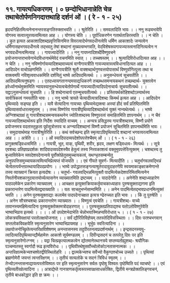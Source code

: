 ## ११. गायत्यधिकरणम् । ० छन्दोभिधानान्नेति चेन्न तथाचेतोर्पणनिगदात्तथाहि दर्शनं ओं । ( रे - १ - २५)
हृदयनिहितमित्यनेनानन्तरसङ्गतिरुक्ताभवति । । श्रुतेरिति । । समवलादिति भावः । । ननु
रूढ्यभावेपि योगस्य सत्वात्युरव्यत्वमित्यत आह । । योगस्य चेति । । पूर्वाधिकरणेन गतार्थतान्निरस्यति । । न चेति । । कुत इत्यत आकाशादिशब्दप्रवृत्तिसिनमित्त विवरत्वादेर्भगवदधीनत्वेपि
धर्मिण आकाशादेः जन्यत्वेन धर्मिणासहभगवदधीनत्वे तद्भवतु तेषां शब्दानां मुख्यत्वम्भगवति,
वेदविशेषरूपगायज्यास्त्वनादिनित्यत्वेन न भगवदधीनत्वमित्याह । । गायज्यादेरिति । । ननु
गायघ्नादिशब्दैर्विष्णुवचने प्रयोजनान्तराभावेनाभेदविधानार्थमेवेदं वचनमिति स्यात् । ।
तच्चषस्तम् । । श्रुत्यादिविरोधादित्यत आह । । न चेति । । ननु नविष्णोर्गायव्यादिशब्दवाच्यत्वं
वाग्वैगायत्रीति गायज्यावास्त्वविधानादित्यत आह । । आदिपदेन वाचोग्रहणमिति । ।
वाग्वैगायत्रीति श्रुतौ वाक्शब्दार्थगुणवत्तयोपासार्थं विष्णुर्वागित्पुत्ता तथा च वाक्त्वमपि
नविशृत्ववाधकमिति दर्शयितुं भाष्ये आदिपदमित्यर्थः । । अनुसन्धेयत्वं सूचयतीति । ।
आदिपदमित्यनुषङ्गः । । एतदध्यायगतानन्दमयाद्यधिकरणे तच्छब्धसमन्वयकथनं तच्छब्दार्थ-
युक्तत्वेन हरेर्ध्यानार्थमुक्तमिति न्यायस्यानुसन्धेयत्वचेतोर्पणार्थे गायज्यादीत्यादिपदेनाचार्यः
सूचयतीत्यर्थः । । यद्वाऽनुसन्धेयत्वं सूचयति । । हि शब्देनाचार्य एतन्मूचयतीत्यर्थः । ।
प्रस्तियर्थकोहिशब्दोऽस्यार्थस्य सार्वत्रिकत्वं गमयतीति भावः । । ननु भाष्ये त्रायते
चेत्यादीत्यत्रादिशब्दः किमर्थ इत्यत आह । । आदिपदेन पृथिव्यादेः सङ्घह इति । । यावै
सेत्यादिना गायत्र्याः पृथिव्यभेद्यक्त्वा अस्यां हीदं सर्वं प्रतिष्ठितमिति पृथिव्यासर्वाधारत्वमुत्ताम्
। । तच्च विष्णोरेव गायत्रीपृथिव्यादिशब्दार्थत्वं युक्तं नान्यथेत्यर्थः । । भाष्ये अग्निशब्दग्रक्षं तु
गायत्रीशब्दसमन्वयकथनेन ज्योतिःशब्दस्य विष्णुपरत्वं समाहितमिति ज्ञापनार्थम् । । न चैवं
गायज्यादिशब्दार्थरूप इति निर्देशः स्यादिति वाच्यम् । । अन्यत्र प्रसिद्धस्य गायत्रीशब्दस्य,
विष्णौ प्रयोगे प्रयोजनमत्र वदतास्तुकृता पूर्वसूत्रोत्तरव च अग्न्यादिशब्दानां विष्णौ प्रयोजनं
सूचितमिति ज्ञापनार्थमिति भावः । । समुदायार्थमाह गायत्रीश्रुतेरिति । । कथं सर्वच्छन्द इति
स्मृत्याऽग्रिपृथिव्यादि शब्दानां भगवत्परत्वमित्यत आह । । अत्रेति । ।
। । ओं स्यादिपादव्यपदेशोपपत्तेश्चैवम् ओं । । ( १ - १ - २६)
प्रागुक्तषड्विधत्वमिति । । गायत्री, भूत, वाक्, पृथिवी, शरीर, हृदय, लक्षण षड्विधत्व-
मित्यर्थः । । सूत्रे एवशब्दः प्रतिज्ञाप्रदर्शकः शादिपादव्यपदेशस्यैव हेतुत्वं तस्य निरवकाशत्वं
वक्तुमुपपत्तेरित्युक्तम् । चशब्दस्य तु बुध्याविवेकेन व्यपदेशपदेनान्वये पूर्वोक्तेहेतुसमुच्चायकत्वं,
यथग्भृतसम्बन्येतु अनुपपत्तिसमुच्चायकत्वमित्यभिप्रेत्यप्तं योजयति । । एवं गीयते सुवर्ण-
मित्यादीति । । चतुर्भागवलवद्भिन्नं चेत्येतत्पर्यन्तग्रस्थायादिपदप्रयोगः । । भाष्ये उपोद्धातसङ्गत्याश्रुतेरादावुदाहरणेपि स्वयमाकाङ्क्षाक्रमेणान्ते तस्य व्याख्यानं क्रियत इत्यदोषः । । चतुर्भा-
गवलवद्भिन्नमित्पुक्तौ पादमित्येकदेशपरिमितमित्यनेन निवर्तनीयशकानुदयात्तयोर्व्यत्यासनेन
व्याख्यातमिति द्रष्टव्यम् । । पादादेनेति । । अनेनेति शब्दाध्याहारेण पादपदमेकेन प्रकारेण
व्याख्यातम् । । आचक्षत इत्युक्तक्रियाकर्तृवाचकाध्याहारः पुरुषसूक्ताद्यागमा इति प्रकारान्तरेण
पादमित्येतद्व्याख्याति । । यतः साचतुभर्प्नसाम्यमिति । । अनेन पादमित्येतद्भावप्रधानमित्युक्तं
भवति । । अनेन पुरुषसूक्ताद्याः कलामेव पादपदेनाचक्षत इत्यत्र ण्ढेरुच्यत इति भावः । । किं तु
पुरुषेति । । अनेन सौत्रश्चशब्दः प्रकारान्तरेण व्याख्यातः । । विष्णुत्वं एवचेति । । गायत्रीशब्द-
वाच्ये तावानस्यमहिमेत्यादिना पुरुषसूक्तोक्तमत्रोदाहरणात् । । पुरुषसूक्तप्रतिपाद्यश्च
यतोऽतोविष्णुरेवेति भाष्याभिप्राय इत्यर्थः । ।
। । ओं उपदेशभेदाभेति चेन्नोभयास्मिन्नप्यविरोधात् ५ । । ( १ - १ - २७)
लोकत्रयविवक्षायां परतोलक्षयोजनात् । । सर्वं द्यौरितिविज्ञेयम् ततस्तेदिविसंस्थिताः । । दिवः
परश्चभगवान् सप्तलोकविवक्षयेति स्मृत्यनुसारेण भाष्याभिप्रायमाह । । भूर्भुवः स्वरित्यादिना । ।
लक्षयोजनोच्छ्रितेत्यन्तरिक्षविशेषणम् अनन्तासनस्य तदुपीरतनत्वप्रदर्शनार्थम् । । इन्द्रसदनस्ययु-
त्वादित्यादिपृथिव्यान्द्यौर्महामेरुः आकाशे सूर्यमण्डलम् । । दिवीन्द्रसदनं च तत्परेतु दिवः पर
इति स्मृत्यनुसारेणोःत्ग्नम् । । यद्वा चित्प्रकृत्यात्मकत्वेन द्योतमानेस्थानत्रये सप्तम्यतोह्युशब्द-
श्रयौगिकः पञ्चम्यतस्तु स्वर्गादौ रूढ इत्यविरोधः । । पृथिवीस्थेषुसर्वोच्चोलोकोऽनतासनात्मकः
। । अन्तरिक्षात्मकेभ्यश्चश्वेतद्वीपेस्थितोहरिः । । द्वात्मकेभ्यश्च सर्वेभ्यो वैकुण्ठश्चोच्च उच्यते । ।
पृथिव्यां ब्रह्मणोमेरौ जयन्तं त्वन्तरिक्षगम् । । तृतीयं सत्यलोके च सदनं त्रिविधं स्मृतम् । ।
तेभ्योऽनन्तासनाद्यायत्परतोविश्वतः पर इति स्मृत्यनुसारेण सर्वतः पृष्ठेषु विश्वतः पृष्ठेष्विति पदं
व्याचष्टे । । एवं पृथिव्यतीरक्षेत्यादिना । । अत्राद्येप्ते गानत्राणकर्तृत्वरूपस्वपक्षसाधकोक्तिः,
द्वितीये मन्त्रप्रोक्तलिङ्गवचनं, तृतीये बाधकोद्धार इति ज्ञ क्रमः । ।
 